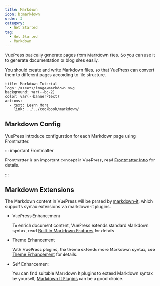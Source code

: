 ```yaml
---
title: Markdown
icon: b:markdown
order: 3
category:
  - Get Started
tag:
  - Get Started
  - Markdown
---
```


VuePress basically generate pages from Markdown files. So you can use it to generate documentation or blog sites easily.

You should create and write Markdown files, so that VuePress can convert them to different pages according to file structure.

<!-- more -->

```component VPBanner
title: Markdown Tutorial
logo: /assets/image/markdown.svg
background: var(--bg-2)
color: var(--banner-text)
actions:
  - text: Learn More
    link: ../../cookbook/markdown/
```

## Markdown Config

VuePress introduce configuration for each Markdown page using Frontmatter.

::: important Frontmatter

Frontmatter is an important concept in VuePress, read [Frontmatter Intro](../../cookbook/vuepress/page.md#frontmatter) for details.

:::

## Markdown Extensions

The Markdown content in VuePress will be parsed by [markdown-it](https://github.com/markdown-it/markdown-it), which supports syntax extensions via markdown-it plugins.

- VuePress Enhancement

  To enrich document content, VuePress extends standard Markdown syntax, read [Built-in Markdown Features](../../cookbook/vuepress/markdown.md) for details.

- Theme Enhancement

  With VuePress plugins, the theme extends more Markdown syntax, see [Theme Enhancement](../markdown/README.md) for details.

- Self Enhancement

  You can find suitable Markdown It plugins to extend Markdown syntax by yourself, [Markdown It Plugins](https://mdit-plugins.github.io/) can be a good choice.

